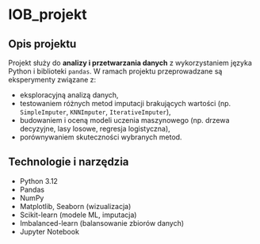 # IOB_projekt

## Opis projektu

Projekt służy do **analizy i przetwarzania danych** z wykorzystaniem języka Python i biblioteki `pandas`. W ramach projektu przeprowadzane są eksperymenty związane z:
- eksploracyjną analizą danych,
- testowaniem różnych metod imputacji brakujących wartości (np. `SimpleImputer`, `KNNImputer`, `IterativeImputer`),
- budowaniem i oceną modeli uczenia maszynowego (np. drzewa decyzyjne, lasy losowe, regresja logistyczna),
- porównywaniem skuteczności wybranych metod.

## Technologie i narzędzia

- Python 3.12
- Pandas
- NumPy
- Matplotlib, Seaborn (wizualizacja)
- Scikit-learn (modele ML, imputacja)
- Imbalanced-learn (balansowanie zbiorów danych)
- Jupyter Notebook


